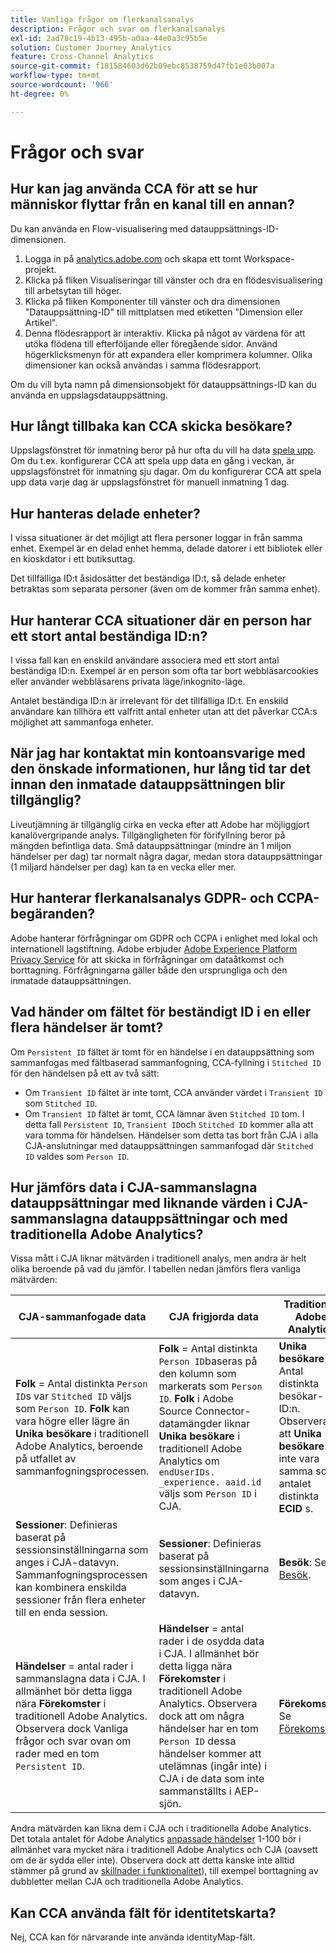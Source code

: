 ```yaml
---
title: Vanliga frågor om flerkanalsanalys
description: Frågor och svar om flerkanalsanalys
exl-id: 2ad78c19-4b13-495b-a0aa-44e0a3c95b5e
solution: Customer Journey Analytics
feature: Cross-Channel Analytics
source-git-commit: f181584603d62b09ebc8538759d47fb1e03b007a
workflow-type: tm+mt
source-wordcount: '966'
ht-degree: 0%

---
```


# Frågor och svar

## Hur kan jag använda CCA för att se hur människor flyttar från en kanal till en annan?

Du kan använda en Flow-visualisering med datauppsättnings-ID-dimensionen.

1. Logga in på [analytics.adobe.com](https://analytics.adobe.com) och skapa ett tomt Workspace-projekt.
2. Klicka på fliken Visualiseringar till vänster och dra en flödesvisualisering till arbetsytan till höger.
3. Klicka på fliken Komponenter till vänster och dra dimensionen &quot;Datauppsättning-ID&quot; till mittplatsen med etiketten &quot;Dimension eller Artikel&quot;.
4. Denna flödesrapport är interaktiv. Klicka på något av värdena för att utöka flödena till efterföljande eller föregående sidor. Använd högerklicksmenyn för att expandera eller komprimera kolumner. Olika dimensioner kan också användas i samma flödesrapport.

Om du vill byta namn på dimensionsobjekt för datauppsättnings-ID kan du använda en uppslagsdatauppsättning.

## Hur långt tillbaka kan CCA skicka besökare?

Uppslagsfönstret för inmatning beror på hur ofta du vill ha data [spela upp](replay.md). Om du t.ex. konfigurerar CCA att spela upp data en gång i veckan, är uppslagsfönstret för inmatning sju dagar. Om du konfigurerar CCA att spela upp data varje dag är uppslagsfönstret för manuell inmatning 1 dag.

## Hur hanteras delade enheter?

I vissa situationer är det möjligt att flera personer loggar in från samma enhet. Exempel är en delad enhet hemma, delade datorer i ett bibliotek eller en kioskdator i ett butiksuttag.

Det tillfälliga ID:t åsidosätter det beständiga ID:t, så delade enheter betraktas som separata personer (även om de kommer från samma enhet).

## Hur hanterar CCA situationer där en person har ett stort antal beständiga ID:n?

I vissa fall kan en enskild användare associera med ett stort antal beständiga ID:n. Exempel är en person som ofta tar bort webbläsarcookies eller använder webbläsarens privata läge/inkognito-läge.

Antalet beständiga ID:n är irrelevant för det tillfälliga ID:t. En enskild användare kan tillhöra ett valfritt antal enheter utan att det påverkar CCA:s möjlighet att sammanfoga enheter.

## När jag har kontaktat min kontoansvarige med den önskade informationen, hur lång tid tar det innan den inmatade datauppsättningen blir tillgänglig?

Liveutjämning är tillgänglig cirka en vecka efter att Adobe har möjliggjort kanalövergripande analys. Tillgängligheten för förifyllning beror på mängden befintliga data. Små datauppsättningar (mindre än 1 miljon händelser per dag) tar normalt några dagar, medan stora datauppsättningar (1 miljard händelser per dag) kan ta en vecka eller mer.

## Hur hanterar flerkanalsanalys GDPR- och CCPA-begäranden?

Adobe hanterar förfrågningar om GDPR och CCPA i enlighet med lokal och internationell lagstiftning. Adobe erbjuder [Adobe Experience Platform Privacy Service](https://experienceleague.adobe.com/docs/experience-platform/privacy/home.html) för att skicka in förfrågningar om dataåtkomst och borttagning. Förfrågningarna gäller både den ursprungliga och den inmatade datauppsättningen.

## Vad händer om fältet för beständigt ID i en eller flera händelser är tomt?

Om `Persistent ID` fältet är tomt för en händelse i en datauppsättning som sammanfogas med fältbaserad sammanfogning, CCA-fyllning i `Stitched ID` för den händelsen på ett av två sätt:
* Om `Transient ID` fältet är inte tomt, CCA använder värdet i `Transient ID` som `Stitched ID`.
* Om `Transient ID` fältet är tomt, CCA lämnar även `Stitched ID` tom. I detta fall `Persistent ID`, `Transient ID`och `Stitched ID` kommer alla att vara tomma för händelsen. Händelser som detta tas bort från CJA i alla CJA-anslutningar med datauppsättningen sammanfogad där `Stitched ID` valdes som `Person ID`.

## Hur jämförs data i CJA-sammanslagna datauppsättningar med liknande värden i CJA-sammanslagna datauppsättningar och med traditionella Adobe Analytics?

Vissa mått i CJA liknar mätvärden i traditionell analys, men andra är helt olika beroende på vad du jämför. I tabellen nedan jämförs flera vanliga mätvärden:

| **CJA-sammanfogade data** | **CJA frigjorda data** | **Traditionell Adobe Analytics** | **Analytics Ultimate med CDA** |
| ----- | ----- | ----- | ----- |
| **Folk** = Antal distinkta `Person ID`s var `Stitched ID` väljs som `Person ID`. **Folk** kan vara högre eller lägre än **Unika besökare** i traditionell Adobe Analytics, beroende på utfallet av sammanfogningsprocessen. | **Folk** = Antal distinkta `Person ID`baseras på den kolumn som markerats som `Person ID`. **Folk** i Adobe Source Connector-datamängder liknar **Unika besökare** i traditionell Adobe Analytics om `endUserIDs. _experience. aaid.id` väljs som `Person ID` i CJA. | **Unika besökare** = Antal distinkta besökar-ID:n. Observera att **Unika besökare** får inte vara samma som antalet distinkta **ECID** s. | Se [Folk](https://experienceleague.adobe.com/docs/analytics/components/metrics/people.html). |
| **Sessioner**: Definieras baserat på sessionsinställningarna som anges i CJA-datavyn. Sammanfogningsprocessen kan kombinera enskilda sessioner från flera enheter till en enda session. | **Sessioner**: Definieras baserat på sessionsinställningarna som anges i CJA-datavyn. | **Besök**: Se [Besök](https://experienceleague.adobe.com/docs/analytics/components/metrics/visits.html). | **Besök**: Definieras baserat på sessionsinställningarna som anges i [CDA Virtual Report Suite](https://experienceleague.adobe.com/docs/analytics/components/cda/setup.html). |
| **Händelser** = antal rader i sammanslagna data i CJA. I allmänhet bör detta ligga nära **Förekomster** i traditionell Adobe Analytics. Observera dock Vanliga frågor och svar ovan om rader med en tom `Persistent ID`. | **Händelser** = antal rader i de osydda data i CJA. I allmänhet bör detta ligga nära **Förekomster** i traditionell Adobe Analytics. Observera dock att om några händelser har en tom `Person ID` dessa händelser kommer att utelämnas (ingår inte) i CJA i de data som inte sammanställts i AEP-sjön. | **Förekomster**: Se [Förekomster](https://experienceleague.adobe.com/docs/analytics/components/metrics/occurrences.html). | **Förekomster**: Se [Förekomster](https://experienceleague.adobe.com/docs/analytics/components/metrics/occurrences.html). |

Andra mätvärden kan likna dem i CJA och i traditionella Adobe Analytics. Det totala antalet för Adobe Analytics [anpassade händelser](https://experienceleague.adobe.com/docs/analytics/components/metrics/custom-events.html) 1-100 bör i allmänhet vara mycket nära i traditionell Adobe Analytics och CJA (oavsett om de är sydda eller inte). Observera dock att detta kanske inte alltid stämmer på grund av [skillnader i funktionalitet](/help/getting-started/aa-vs-cja/cja-aa.md)), till exempel borttagning av dubbletter mellan CJA och traditionella Adobe Analytics.

## Kan CCA använda fält för identitetskarta?

Nej, CCA kan för närvarande inte använda identityMap-fält.
